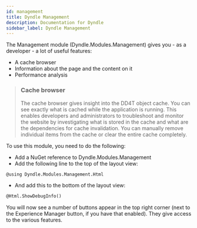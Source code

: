 ```yaml
---
id: management
title: Dyndle Management
description: Documentation for Dyndle
sidebar_label: Dyndle Management
---
```


The Management module (Dyndle.Modules.Management) gives you - as a developer - a lot of useful features:

- A cache browser
- Information about the page and the content on it
- Performance analysis

> ### Cache browser
> The cache browser gives insight into the DD4T object cache. You can see exactly what is cached while the application is running. This enables developers and administrators to troubleshoot and monitor the website by investigating what is stored in the cache and what are the dependencies for cache invalidation. You can manually remove individual items from the cache or clear the entire cache completely.

To use this module, you need to do the following:

- Add a NuGet reference to Dyndle.Modules.Management
- Add the following line to the top of the layout view:

```html
@using Dyndle.Modules.Management.Html
```

- And add this to the bottom of the layout view:

```html
@Html.ShowDebugInfo()
```

You will now see a number of buttons appear in the top right corner (next to the Experience Manager button, if you have that enabled). They give access to the various features.






